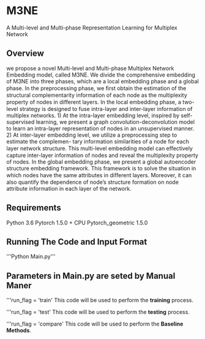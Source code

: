 # M3NE
A Multi-level and Multi-phase Representation Learning for Multiplex Network

## Overview
we propose a novel Multi-level and Multi-phase Multiplex Network Embedding model, called M3NE. We divide the comprehensive embedding of M3NE into three phases, which are a local embedding phase and a global phase. In
the preprocessing phase, we ﬁrst obtain the estimation of the structural complementarity information of each node as the multiplexity property of nodes in diﬀerent layers. In the local embedding
phase, a two-level strategy is designed to fuse intra-layer and inter-layer information of multiplex networks. 1) At the intra-layer embedding level, inspired by self-supervised learning, we present a graph
convolution-deconvolution model to learn an intra-layer representation of nodes in an unsupervised manner. 2) At inter-layer embedding level, we utilize a preprocessing step to estimate the complemen-
tary information similarities of a node for each layer network structure. This multi-level embedding model can eﬀectively capture inter-layer information of nodes and reveal the multiplexity property of
nodes. In the global embedding phase, we present a global autoencoder structure embedding framework. This framework is to solve the situation in which nodes have the same attributes in diﬀerent
layers. Moreover, it can also quantify the dependence of node’s structure formation on node attribute information in each layer of the network.

## Requirements
Python 3.6
Pytorch 1.5.0 + CPU
Pytorch_geometric 1.5.0

## Running The Code and Input Format

  '''Python Main.py'''

## Parameters in Main.py are seted by Manual Maner

  '''run_flag = 'train'
This code will be used to perform the **training** process.

  '''run_flag = 'test'
This code will be used to perform the **testing** process.

  '''run_flag = 'compare'
This code will be used to perform the **Baseline Methods**.
